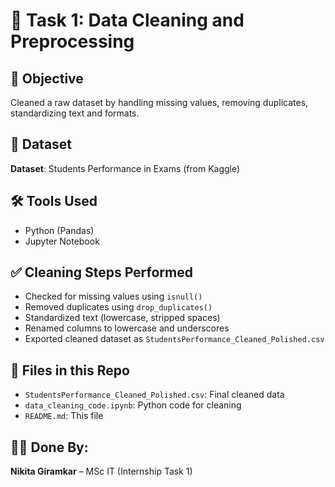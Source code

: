 # 🧹 Task 1: Data Cleaning and Preprocessing

## 📌 Objective
Cleaned a raw dataset by handling missing values, removing duplicates, standardizing text and formats.

## 📂 Dataset
**Dataset**: Students Performance in Exams (from Kaggle)

## 🛠️ Tools Used
- Python (Pandas)
- Jupyter Notebook

## ✅ Cleaning Steps Performed
- Checked for missing values using `isnull()`
- Removed duplicates using `drop_duplicates()`
- Standardized text (lowercase, stripped spaces)
- Renamed columns to lowercase and underscores
- Exported cleaned dataset as `StudentsPerformance_Cleaned_Polished.csv`

## 📁 Files in this Repo
- `StudentsPerformance_Cleaned_Polished.csv`: Final cleaned data
- `data_cleaning_code.ipynb`: Python code for cleaning
- `README.md`: This file

## 🙋‍♀️ Done By:
**Nikita Giramkar** – MSc IT (Internship Task 1)

